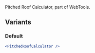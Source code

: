 Pitched Roof Calculator, part of WebTools.

## Variants

### Default

```jsx
<PitchedRoofCalculator />
```
